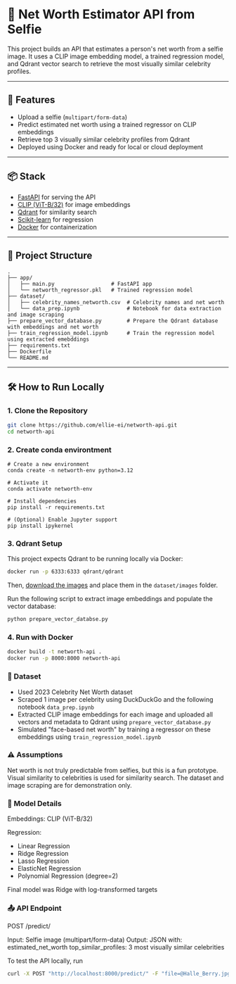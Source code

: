 # 💸 Net Worth Estimator API from Selfie

This project builds an API that estimates a person's net worth from a selfie image. It uses a CLIP image embedding model, a trained regression model, and Qdrant vector search to retrieve the most visually similar celebrity profiles.

---

## 🚀 Features

- Upload a selfie (`multipart/form-data`)
- Predict estimated net worth using a trained regressor on CLIP embeddings
- Retrieve top 3 visually similar celebrity profiles from Qdrant
- Deployed using Docker and ready for local or cloud deployment

---

## 📦 Stack

- [FastAPI](https://fastapi.tiangolo.com/) for serving the API
- [CLIP (ViT-B/32)](https://github.com/openai/CLIP) for image embeddings
- [Qdrant](https://qdrant.tech/) for similarity search
- [Scikit-learn](https://scikit-learn.org/) for regression
- [Docker](https://www.docker.com/) for containerization

---

## 📂 Project Structure

```
.
├── app/
│   ├── main.py                  # FastAPI app
│   └── networth_regressor.pkl   # Trained regression model
├── dataset/
│   ├── celebrity_names_networth.csv  # Celebrity names and net worth
│   └── data_prep.ipynb               # Notebook for data extraction and image scraping
├── prepare_vector_database.py        # Prepare the Qdrant database with embeddings and net worth
├── train_regression_model.ipynb      # Train the regression model using extracted emebddings
├── requirements.txt
├── Dockerfile
└── README.md
```

---

## 🛠️ How to Run Locally

### 1. Clone the Repository

```bash
git clone https://github.com/ellie-ei/networth-api.git
cd networth-api
```

### 2. Create conda environtment

```
# Create a new environment
conda create -n networth-env python=3.12

# Activate it
conda activate networth-env

# Install dependencies
pip install -r requirements.txt

# (Optional) Enable Jupyter support
pip install ipykernel
```

### 3. Qdrant Setup

This project expects Qdrant to be running locally via Docker:

```bash
docker run -p 6333:6333 qdrant/qdrant
```

Then, [download the images](https://drive.google.com/file/d/1UQVtM-oAUMyOK3z7_hdAWzPp04hjHSKx/view?usp=sharing) and place them in the `dataset/images` folder.

Run the following script to extract image embeddings and populate the vector database:

```bash
python prepare_vector_databse.py
```

### 4. Run with Docker

```bash
docker build -t networth-api .
docker run -p 8000:8000 networth-api
```

### 📸 Dataset

- Used 2023 Celebrity Net Worth dataset
- Scraped 1 image per celebrity using DuckDuckGo and the following notebook `data_prep.ipynb`
- Extracted CLIP image embeddings for each image and uploaded all vectors and metadata to Qdrant  using `prepare_vector_database.py`
- Simulated "face-based net worth" by training a regressor on these embeddings using `train_regression_model.ipynb`

### ⚠️ Assumptions

Net worth is not truly predictable from selfies, but this is a fun prototype.
Visual similarity to celebrities is used for similarity search.
The dataset and image scraping are for demonstration only.

### 🧠 Model Details

Embeddings: CLIP (ViT-B/32)

Regression:

- Linear Regression
- Ridge Regression
- Lasso Regression
- ElasticNet Regression
- Polynomial Regression (degree=2)

Final model was Ridge with log-transformed targets

### 📤 API Endpoint

POST /predict/

Input: Selfie image (multipart/form-data)
Output: JSON with:
estimated_net_worth
top_similar_profiles: 3 most visually similar celebrities

To test the API locally, run

```bash
curl -X POST "http://localhost:8000/predict/" -F "file=@Halle_Berry.jpg"
```
